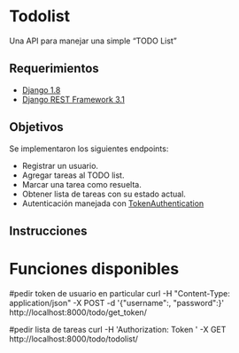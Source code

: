 # Todolist
Una API para manejar una simple “TODO List”
## Requerimientos
* [Django 1.8](https://www.djangoproject.com/)
* [Django REST Framework 3.1](http://www.django-rest-framework.org/)

## Objetivos
Se implementaron los siguientes endpoints:
* Registrar un usuario.
* Agregar tareas al TODO list.
* Marcar una tarea como resuelta.
* Obtener lista de tareas con su estado actual.
* Autenticaci&oacute;n manejada con [TokenAuthentication](http://www.django-rest-framework.org/api-guide/authentication/#tokenauthentication)

## Instrucciones

# Funciones disponibles



#pedir token de usuario en particular
 curl -H "Content-Type: application/json" -X POST -d '{"username":<username>, "password":<password>}' http://localhost:8000/todo/get_token/

#pedir lista de tareas
curl -H 'Authorization: Token <token>' -X GET http://localhost:8000/todo/todolist/

